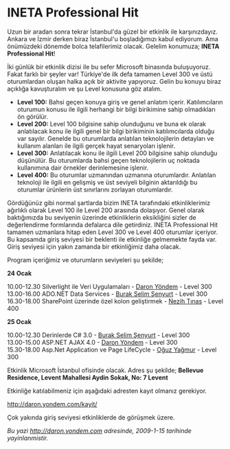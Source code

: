 # INETA Professional Hit 

Uzun bir aradan sonra tekrar İstanbul'da güzel bir etkinlik ile
karşınızdayız. Ankara ve İzmir derken biraz İstanbul'u boşladığımızı
kabul ediyorum. Ama önümüzdeki dönemde bolca telafilerimiz olacak.
Gelelim konumuza; **INETA Professional Hit**!

İki günlük bir etkinlik dizisi ile bu sefer Microsoft binasında
buluşuyoruz. Fakat farklı bir şeyler var! Türkiye'de ilk defa tamamen
Level 300 ve üstü oturumlardan oluşan halka açık bir aktivite yapıyoruz.
Gelin bu konuyu biraz açıklığa kavuşturalım ve şu Level konusuna göz
atalım.

-   **Level 100:** Bahsi geçen konuya giriş ve genel anlatım içerir.
    Katılımcıların oturumun konusu ile ilgili herhangi bir bilgi
    birikimine sahip olmadıkları ön görülür.
-   **Level 200:** Level 100 bilgisine sahip olunduğunu ve buna ek
    olarak anlatılacak konu ile ilgili genel bir bilgi birikiminin
    katılımcılarda olduğu var sayılır. Genelde bu oturumlarda anlatılan
    teknolojilerin detayları ve kullanım alanları ile ilgili gerçek
    hayat senaryoları işlenir.
-   **Level 300:** Anlatılacak konu ile ilgili Level 200 bilgisine sahip
    olunduğu düşünülür. Bu oturumlarda bahsi geçen teknolojilerin uç
    noktada kullanımına dair örnekler derinlemesine işlenir.
-   **Level 400:** Bu oturumlar uzmanından uzmanına oturumlardır.
    Anlatılan teknoloji ile ilgili en gelişmiş ve üst seviyeli bilginin
    aktarıldığı bu oturumlar ürünlerin üst sınırlarını zorlayan
    oturumlardır.

Gördüğünüz gibi normal şartlarda bizim INETA tarafındaki etkinliklerimiz
ağırlıklı olarak Level 100 ile Level 200 arasında dolaşıyor. Genel
olarak baktığımızda bu seviyenin üzerinde etkinliklerin eksikliğini
sizler de değerlendirme formlarında defalarca dile getirdiniz. INETA
Professional Hit tamamen uzmanlara hitap eden Level 300 ve Level 400
oturumlar içeriyor. Bu kapsamda giriş seviyesi bir beklenti ile
etkinliğe gelmemekte fayda var. Giriş seviyesi için yakın zamanda bir
etkinliğimiz daha olacak.

Program içeriğimiz ve oturumların seviyeleri şu şekilde;

**24 Ocak**

10.00-12.30 Silverlight ile Veri Uygulamaları - [Daron
Yöndem](http://daron.yondem.com/tr) - Level 300\
 13.00-16.00 ADO.NET Data Services - [Burak Selim
Şenyurt](http://www.bsenyurt.com/) - Level 300\
 16.30-18.00 SharePoint üzerinde özel kolon geliştirmek - [Nezih
Tınas](http://www.paylasimnoktasi.com/bloglar/nezih_tinas/default.aspx) -
Level 400

**25 Ocak**

10.00-12.30 Derinlerde C\# 3.0 - [Burak Selim
Şenyurt](http://www.bsenyurt.com/) - Level 300\
 13.00-15.00 ASP.NET AJAX 4.0 - [Daron
Yöndem](http://daron.yondem.com/tr) - Level 300\
15.30-18.00 Asp.Net Application ve Page LifeCycle - [Oğuz
Yağmur](http://www.oguzyagmur.com/) - Level 300

Etkinlik Microsoft İstanbul ofisinde olacak. Adres şu şekilde;
**Bellevue Residence, Levent Mahallesi Aydin Sokak, No: 7 Levent**

Etkinliğe katılabilmeniz için aşağıdaki adresten kayıt olmanız
gerekiyor.

<http://daron.yondem.com/kayit/>

Çok yakında giriş seviyesi etkinliklerde de görüşmek üzere.


*Bu yazi http://daron.yondem.com adresinde, 2009-1-15 tarihinde yayinlanmistir.*